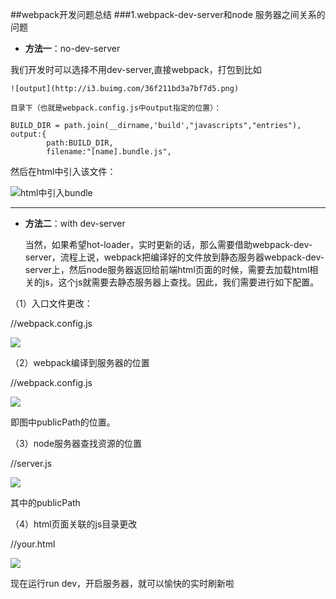 ##webpack开发问题总结
###1.webpack-dev-server和node 服务器之间关系的问题

- **方法一**：no-dev-server

我们开发时可以选择不用dev-server,直接webpack，打包到比如

    ![output](http://i3.buimg.com/36f211bd3a7bf7d5.png)

    目录下（也就是webpack.config.js中output指定的位置）：

```
BUILD_DIR = path.join(__dirname,'build',"javascripts","entries"),
output:{
        path:BUILD_DIR,
        filename:"[name].bundle.js",
```
然后在html中引入该文件：

![html中引入bundle](http://i3.buimg.com/3fcaf45e3dd0e68d.png)

---
- **方法二**：with dev-server

    当然，如果希望hot-loader，实时更新的话，那么需要借助webpack-dev-server，流程上说，webpack把编译好的文件放到静态服务器webpack-dev-server上，然后node服务器返回给前端html页面的时候，需要去加载html相关的js，这个js就需要去静态服务器上查找。因此，我们需要进行如下配置。

（1）入口文件更改：

//webpack.config.js

![](http://i3.buimg.com/3b1e16c00562efec.png)

（2）webpack编译到服务器的位置

//webpack.config.js

![](http://i3.buimg.com/f26a01ce35594289.png)

即图中publicPath的位置。

（3）node服务器查找资源的位置

//server.js 

![](http://i3.buimg.com/b845572c19cc2445.png)

其中的publicPath

（4）html页面关联的js目录更改

//your.html

![](http://i3.buimg.com/d388476afc2f9379.png)

现在运行run dev，开启服务器，就可以愉快的实时刷新啦